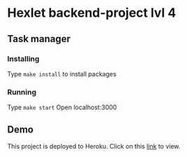 # Hexlet backend-project lvl 4
## Task manager

### Installing
Type `make install` to install packages

### Running
Type ```make start```
Open localhost:3000

## Demo
This project is deployed to Heroku. Click on this [link](https://ch-taskman.herokuapp.com/) to view.